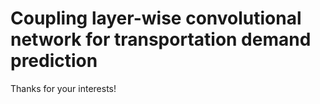 # Coupling layer-wise convolutional network for transportation demand prediction
Thanks for your interests!